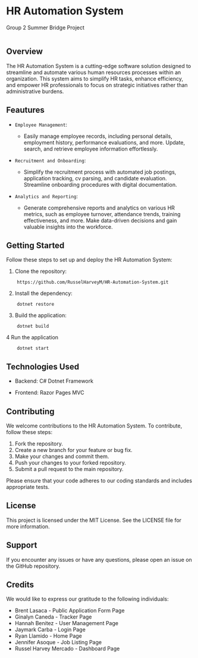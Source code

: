 # HR Automation System

Group 2 Summer Bridge Project

```
```
## Overview
The HR Automation System is a cutting-edge software solution designed to streamline and automate various human resources processes within an organization.
This system aims to simplify HR tasks, enhance efficiency, and empower HR professionals to focus on strategic initiatives rather than administrative burdens.

## Feautures

- `Employee Management`: 
	- Easily manage employee records, including personal details, employment history, performance evaluations, and more. Update, search, and retrieve employee information effortlessly.

- `Recruitment and Onboarding`: 
	- Simplify the recruitment process with automated job postings, application tracking, cv parsing, and candidate evaluation. Streamline onboarding procedures with digital documentation.

- `Analytics and Reporting`: 
	- Generate comprehensive reports and analytics on various HR metrics, such as employee turnover, attendance trends, training effectiveness, and more. Make data-driven decisions and gain valuable insights into the workforce.

## Getting Started
Follow these steps to set up and deploy the HR Automation System:

1. Clone the repository:
```
	https://github.com/RusselHarveyM/HR-Automation-System.git
```
2. Install the dependency:
```
	dotnet restore
```
3. Build the application:
```
	dotnet build
```
4 Run the application
```
	dotnet start
```

## Technologies Used

- Backend: C# Dotnet Framework

- Frontend: Razor Pages MVC

## Contributing

We welcome contributions to the HR Automation System. To contribute, follow these steps:

1. Fork the repository.
2. Create a new branch for your feature or bug fix.
3. Make your changes and commit them.
4. Push your changes to your forked repository.
5. Submit a pull request to the main repository.

Please ensure that your code adheres to our coding standards and includes appropriate tests.

## License

This project is licensed under the MIT License. See the LICENSE file for more information.

## Support

If you encounter any issues or have any questions, please open an issue on the GitHub repository.

## Credits

We would like to express our gratitude to the following individuals:

- Brent Lasaca - Public Application Form Page
- Ginalyn Caneda - Tracker Page
- Hannah Benitez - User Management Page
- Jaymark Carba - Login Page
- Ryan Llamido - Home Page
- Jennifer Asoque - Job Listing Page
- Russel Harvey Mercado - Dashboard Page

```
```
